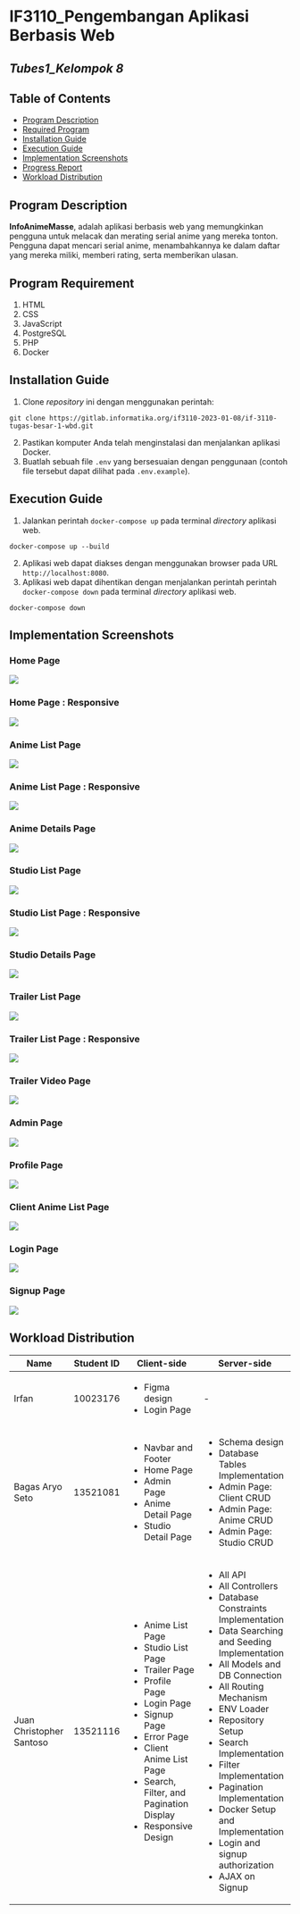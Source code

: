 # IF3110_Pengembangan Aplikasi Berbasis Web

## *Tubes1_Kelompok 8*

## **Table of Contents**
* [Program Description](#program-description)
* [Required Program](#required-program)
* [Installation Guide](#installation-guide)
* [Execution Guide](#execution-guide)
* [Implementation Screenshots](#implementation-screenshots)
* [Progress Report](#progress-report)
* [Workload Distribution](#workload-distribution)

## **Program Description**
**InfoAnimeMasse**, adalah aplikasi berbasis web yang memungkinkan pengguna untuk melacak dan merating serial anime yang mereka tonton. Pengguna dapat mencari serial anime, menambahkannya ke dalam daftar yang mereka miliki, memberi rating, serta memberikan ulasan.

## **Program Requirement**
1. HTML
2. CSS
3. JavaScript
4. PostgreSQL
5. PHP
6. Docker

## **Installation Guide**
1. Clone _repository_ ini dengan menggunakan perintah: 
```
git clone https://gitlab.informatika.org/if3110-2023-01-08/if-3110-tugas-besar-1-wbd.git
```
2. Pastikan komputer Anda telah menginstalasi dan menjalankan aplikasi Docker.
3. Buatlah sebuah file `.env` yang bersesuaian dengan penggunaan (contoh file tersebut dapat dilihat pada `.env.example`).


## **Execution Guide**
1. Jalankan perintah `docker-compose up` pada terminal _directory_ aplikasi web.
```
docker-compose up --build
```
2. Aplikasi web dapat diakses dengan menggunakan browser pada URL `http://localhost:8080`.
3. Aplikasi web dapat dihentikan dengan menjalankan perintah perintah `docker-compose down` pada terminal _directory_ aplikasi web.
```
docker-compose down
```

## **Implementation Screenshots**

### Home Page
<img src='assets/homepage.jpg'>

### Home Page : Responsive
<img src='assets/homepage_responsive.jpg'>

### Anime List Page
<img src='assets/anime_list.jpg'>

### Anime List Page : Responsive
<img src='assets/anime_list_responsive.jpg'>

### Anime Details Page
<img src='assets/anime_details.jpg'>

### Studio List Page
<img src='assets/studio_list.jpg'>

### Studio List Page : Responsive
<img src='assets/studio_list_responsive.jpg'>

### Studio Details Page
<img src='assets/studio_details.jpg'>

### Trailer List Page
<img src='assets/trailer_list.jpg'>

### Trailer List Page : Responsive
<img src='assets/trailer_list_responsive.jpg'>

### Trailer Video Page
<img src='assets/trailer_vid.jpg'>

### Admin Page
<img src='assets/admin.jpg'>

### Profile Page
<img src='assets/profile.jpg'>

### Client Anime List Page
<img src='assets/client_anime_list.jpg'>

### Login Page
<img src='assets/login.jpg'>

### Signup Page
<img src='assets/signup.jpg'>

## **Workload Distribution**
| Name                     | Student ID | Client-side | Server-side |
|--------------------------|------------|-------------|-------------|
| Irfan                    | 10023176   | <ul> <li> Figma design <li> Login Page </ul>  | - |
| Bagas Aryo Seto          | 13521081   |  <ul> <li> Navbar and Footer <li> Home Page <li> Admin Page <li> Anime Detail Page <li> Studio Detail Page </ul> | <ul> <li> Schema design <li> Database Tables Implementation <li> Admin Page: Client CRUD <li> Admin Page: Anime CRUD <li> Admin Page: Studio CRUD </ul>|
| Juan Christopher Santoso | 13521116   | <ul> <li> Anime List Page <li> Studio List Page <li> Trailer Page <li> Profile Page <li> Login Page <li> Signup Page <li> Error Page <li> Client Anime List Page <li> Search, Filter, and Pagination Display <li> Responsive Design </ul> | <ul> <li> All API <li> All Controllers <li> Database Constraints Implementation <li> Data Searching and Seeding Implementation <li> All Models and DB Connection <li> All Routing Mechanism <li> ENV Loader <li> Repository Setup <li> Search Implementation <li> Filter Implementation <li> Pagination Implementation <li> Docker Setup and Implementation  <li> Login and signup authorization <li> AJAX on Signup </ul> |
